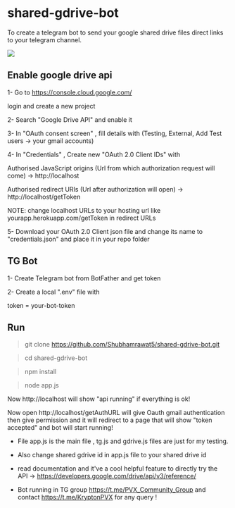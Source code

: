 # shared-gdrive-bot

To create a telegram bot to send your google shared drive files direct links to your telegram channel.

<img src="https://i.ibb.co/hLNqGKq/gdrive.png"/>

## Enable google drive api

1- Go to https://console.cloud.google.com/

login and create a new project

2- Search "Google Drive API" and enable it

3- In "OAuth consent screen" , fill details with (Testing, External, Add Test users -> your gmail accounts)

4- In "Credentials" , Create new "OAuth 2.0 Client IDs" with

Authorised JavaScript origins (Url from which authorization request will come) -> http://localhost

Authorised redirect URIs (Url after authorization will open) -> http://localhost/getToken

NOTE: change localhost URLs to your hosting url like yourapp.herokuapp.com/getToken in redirect URLs

5- Download your OAuth 2.0 Client json file and change its name to "credentials.json" and place it in your repo folder

## TG Bot

1- Create Telegram bot from BotFather and get token

2- Create a local ".env" file with

token = your-bot-token

## Run

> git clone https://github.com/Shubhamrawat5/shared-gdrive-bot.git

> cd shared-gdrive-bot

> npm install

> node app.js

Now http://localhost will show "api running" if everything is ok!

Now open http://localhost/getAuthURL will give Oauth gmail authentication then give permission and it will redirect to a page that will show "token accepted" and bot will start running!

- File app.js is the main file , tg.js and gdrive.js files are just for my testing.

- Also change shared gdrive id in app.js file to your shared drive id

- read documentation and it've a cool helpful feature to directly try the API -> https://developers.google.com/drive/api/v3/reference/

- Bot running in TG group https://t.me/PVX_Community_Group and contact https://t.me/KryptonPVX for any query !
